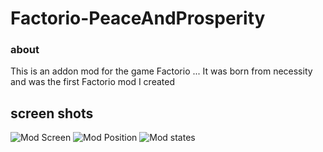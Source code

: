 # Factorio-PeaceAndProsperity

### about
This is an addon mod for the game Factorio ...
It was born from necessity and was the first Factorio mod I created

## screen shots
![Mod Screen](https://github.com/joranbeasley/Factorio-PeaceAndProsperity/raw/master/screenshots/ModScreen.png "Its here")
![Mod Position](https://github.com/joranbeasley/Factorio-PeaceAndProsperity/raw/master/screenshots/BarPositionAndSize_small.png "Its here")
![Mod states](https://github.com/joranbeasley/Factorio-PeaceAndProsperity/raw/master/screenshots/states.png "Its here")
